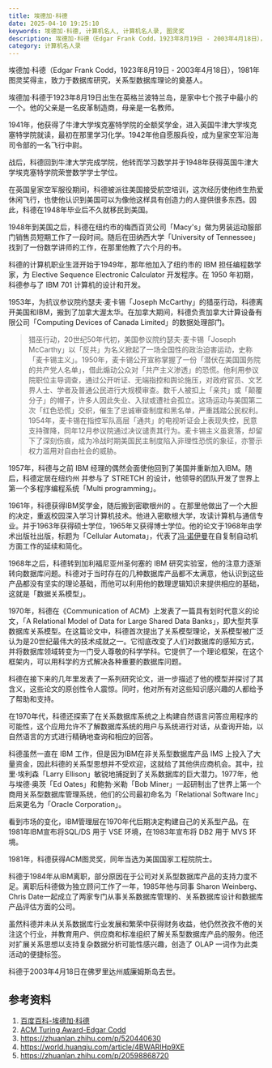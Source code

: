 ```yaml
---
title: 埃德加·科德
date: 2025-04-10 19:25:10
keywords: 埃德加·科德, 计算机名人, 计算机名人录, 图灵奖
description: 埃德加·科德（Edgar Frank Codd，1923年8月19日 - 2003年4月18日），1981年图灵奖得主，致力于数据库研究，关系型数据库理论的奠基人。
category: 计算机名人录
---
```


埃德加·科德（Edgar Frank Codd，1923年8月19日 - 2003年4月18日），1981年图灵奖得主，致力于数据库研究，关系型数据库理论的奠基人。

埃德加·科德于1923年8月19日出生在英格兰波特兰岛，是家中七个孩子中最小的一个。他的父亲是一名皮革制造商，母亲是一名教师。

1941年，他获得了牛津大学埃克塞特学院的全额奖学金，进入英国牛津大学埃克塞特学院就读，最初在那里学习化学。1942年他自愿服兵役，成为皇家空军沿海司令部的一名飞行中尉。

战后，科德回到牛津大学完成学院，他转而学习数学并于1948年获得英国牛津大学埃克塞特学院荣誉数学学士学位。

在英国皇家空军服役期间，科德被派往美国接受航空培训，这次经历使他终生热爱休闲飞行，也使他认识到美国可以为像他这样具有创造力的人提供很多东西。因此，科德在1948年毕业后不久就移民到美国。

1948年到美国之后，科德在纽约市的梅西百货公司「Macy's」做为男装运动服部门销售员短期工作了一段时间。随后在田纳西大学「University of Tennessee」找到了一份数学讲师的工作，在那里他教了六个月的书。

科德的计算机职业生涯开始于1949年，那年他加入了纽约市的 IBM 担任编程数学家，为 Elective Sequence Electronic Calculator 开发程序。在 1950 年初期，科德参与了 IBM 701 计算机的设计和开发。

1953年，为抗议参议院约瑟夫·麦卡锡「Joseph McCarthy」的猎巫行动，科德离开美国和IBM，搬到了加拿大渥太华。在加拿大期间，科德负责加拿大计算设备有限公司「Computing Devices of Canada Limited」的数据处理部门。

> 猎巫行动，20世纪50年代初，美国参议院约瑟夫·麦卡锡「Joseph McCarthy」以「反共」为名义掀起了一场全国性的政治迫害运动，史称「麦卡锡主义」。1950年，麦卡锡公开宣称掌握了一份「潜伏在美国国务院的共产党人名单」，借此煽动公众对「共产主义渗透」的恐慌。他利用参议院职位主导调查，通过公开听证、无端指控和舆论施压，对政府官员、文艺界人士、学者及普通公民进行大规模审查。数千人被扣上「亲共」或「颠覆分子」的帽子，许多人因此失业、入狱或遭社会孤立。这场运动与美国第二次「红色恐慌」交织，催生了忠诚审查制度和黑名单，严重践踏公民权利。1954年，麦卡锡在指控军队高层「通共」的电视听证会上表现失控，民意支持骤降，同年12月参议院通过决议谴责其行为。麦卡锡主义虽衰落，却留下了深刻伤痕，成为冷战时期美国民主制度陷入非理性恐慌的象征，亦警示权力滥用对自由社会的威胁。

1957年，科德与之前 IBM 经理的偶然会面使他回到了美国并重新加入IBM。随后，科德定居在纽约州 并参与了 STRETCH 的设计，他领导的团队开发了世界上第一个多程序编程系统「Multi programming」。

1961年，科德获得IBM奖学金，随后搬到密歇根州的 。在那里他做出了一个大胆的决定，重返校园深入学习计算机技术。他进入密歇根大学，攻读计算机与通信专业。并于1963年获得硕士学位，1965年又获得博士学位。他的论文于1968年由学术出版社出版，标题为「Cellular Automata」，代表了[冯·诺伊曼](http://edulinks.cn/2021/01/17/20210117-john-von-neumann/)在自复制自动机方面工作的延续和简化。

1968年之后，科德转到加利福尼亚州圣何塞的 IBM 研究实验室，他的注意力逐渐转向数据库问题。科德对于当时存在的几种数据库产品都不太满意，他认识到这些产品都没有坚实的理论基础，而他可以利用他的数理逻辑知识来提供相应的基础，这就是「数据关系模型」。

1970年，科德在《Communication of ACM》上发表了一篇具有划时代意义的论文，「A Relational Model of Data for Large Shared Data Banks」，即大型共享数据库关系模型。在这篇论文中，科德首次提出了关系模型理论，关系模型被广泛认为是20世纪最伟大的技术成就之一。它彻底改变了人们对数据库的感知方式，并将数据库领域转变为一门受人尊敬的科学学科。它提供了一个理论框架，在这个框架内，可以用科学的方式解决各种重要的数据库问题。

科德在接下来的几年里发表了一系列研究论文，进一步描述了他的模型并探讨了其含义，这些论文的原创性令人震惊。同时，他对所有对这些知识感兴趣的人都给予了帮助和支持。

在1970年代，科德还探索了在关系数据库系统之上构建自然语言问答应用程序的可能性，这个应用允许不了解数据库系统的用户与系统进行对话，从查询开始，以自然语言的方式进行精确地查询和相应的回答。

科德虽然一直在 IBM 工作，但是因为IBM在非关系型数据库产品 IMS 上投入了大量资金，因此科德的关系型思想并不受欢迎，这就给了其他供应商机会。其中，拉里·埃利森「Larry Ellison」敏锐地捕捉到了关系数据库的巨大潜力。1977年，他与埃德·奥茨「Ed Oates」和鲍勃·米勒「Bob Miner」一起研制出了世界上第一个商用关系型数据库管理系统，他们的公司最初命名为「Relational Software Inc」后来更名为「Oracle Corporation」。

看到市场的变化，IBM管理层在1970年代后期决定构建自己的关系型产品。在1981年IBM宣布将SQL/DS 用于 VSE 环境，在1983年宣布将 DB2 用于 MVS 环境。

1981年，科德获得ACM图灵奖，同年当选为美国国家工程院院士。

科德于1984年从IBM离职，部分原因在于公司对关系型数据库产品的支持力度不足。离职后科德做为独立顾问工作了一年，1985年他与同事 Sharon Weinberg、Chris Date一起成立了两家专门从事关系数据库管理的、关系数据库设计和数据库产品评估方面的公司。

虽然科德并未从关系数据库行业发展和繁荣中获得财务收益，他仍然孜孜不倦的关注这个行业，并教育用户、供应商和标准组织了解关系型数据库产品的服务。他还对扩展关系思想以支持复杂数据分析可能性感兴趣，创造了 OLAP 一词作为此类活动的便捷标签。

科德于2003年4月18日在佛罗里达州威廉姆斯岛去世。

## 参考资料
1. [百度百科-埃德加·科德](https://baike.baidu.com/item/%E5%9F%83%E5%BE%B7%E5%8A%A0%C2%B7%E5%BC%97%E5%85%B0%E5%85%8B%C2%B7%E7%A7%91%E5%BE%B7/9810967)
2. [ACM Turing Award-Edgar Codd](https://amturing.acm.org/award_winners/codd_1000892.cfm)
3. https://zhuanlan.zhihu.com/p/520440630
4. https://world.huanqiu.com/article/4BWARIHp9XE
5. https://zhuanlan.zhihu.com/p/20598868720